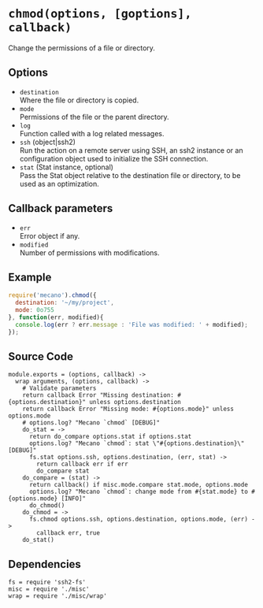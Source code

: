
# `chmod(options, [goptions], callback)`

Change the permissions of a file or directory.

## Options

*   `destination`   
    Where the file or directory is copied.   
*   `mode`   
    Permissions of the file or the parent directory.   
*   `log`   
    Function called with a log related messages.   
*   `ssh` (object|ssh2)   
    Run the action on a remote server using SSH, an ssh2 instance or an
    configuration object used to initialize the SSH connection.   
*   `stat` (Stat instance, optional)   
    Pass the Stat object relative to the destination file or directory, to be
    used as an optimization.   

## Callback parameters

*   `err`   
    Error object if any.   
*   `modified`   
    Number of permissions with modifications.   

## Example

```js
require('mecano').chmod({
  destination: '~/my/project',
  mode: 0o755
}, function(err, modified){
  console.log(err ? err.message : 'File was modified: ' + modified);
});
```

## Source Code

    module.exports = (options, callback) ->
      wrap arguments, (options, callback) ->
        # Validate parameters
        return callback Error "Missing destination: #{options.destination}" unless options.destination
        return callback Error "Missing mode: #{options.mode}" unless options.mode
        # options.log? "Mecano `chmod` [DEBUG]"
        do_stat = ->
          return do_compare options.stat if options.stat
          options.log? "Mecano `chmod`: stat \"#{options.destination}\" [DEBUG]"
          fs.stat options.ssh, options.destination, (err, stat) ->
            return callback err if err
            do_compare stat
        do_compare = (stat) ->
          return callback() if misc.mode.compare stat.mode, options.mode
          options.log? "Mecano `chmod`: change mode from #{stat.mode} to #{options.mode} [INFO]"
          do_chmod()
        do_chmod = ->
          fs.chmod options.ssh, options.destination, options.mode, (err) ->
            callback err, true
        do_stat()

## Dependencies

    fs = require 'ssh2-fs'
    misc = require './misc'
    wrap = require './misc/wrap'






